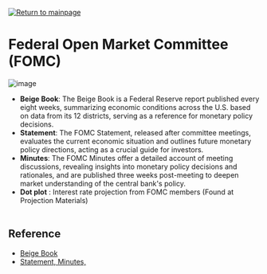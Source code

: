 [![Return to mainpage](https://img.shields.io/badge/Return_to_mainpage-blueviolet.svg)](https://github.com/juho-creator/Investing/blob/main/EN/README.md)


# Federal Open Market Committee (FOMC)
![image](https://github.com/juho-creator/Investing/assets/72856990/6152cadf-cf1a-4be2-904f-bdbda2e27c36)

- **Beige Book**: The Beige Book is a Federal Reserve report published every eight weeks, summarizing economic conditions across the U.S. based on data from its 12 districts, serving as a reference for monetary policy decisions.
- **Statement**: The FOMC Statement, released after committee meetings, evaluates the current economic situation and outlines future monetary policy directions, acting as a crucial guide for investors.
- **Minutes**: The FOMC Minutes offer a detailed account of meeting discussions, revealing insights into monetary policy decisions and rationales, and are published three weeks post-meeting to deepen market understanding of the central bank's policy.
- **Dot plot** : Interest rate projection from FOMC members (Found at Projection Materials)
</br></br>




## Reference 
- [Beige Book](https://www.federalreserve.gov/monetarypolicy/publications/beige-book-default.htm)
- [Statement, Minutes,](https://www.federalreserve.gov/monetarypolicy/fomccalendars.htm)
